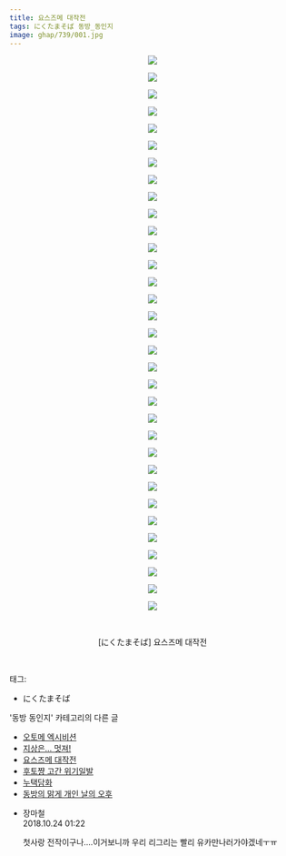 ```yaml
---
title: 요스즈메 대작전
tags: にくたまそば 동방_동인지
image: ghap/739/001.jpg
---
```

<div class="article">
<p style="text-align: center; clear: none; float: none;"><img src="{{ site.nasurl }}/ghap/739/001.jpg"/></p>
<p style="text-align: center; clear: none; float: none;"><img src="{{ site.nasurl }}/ghap/739/002.jpg"/></p>
<p style="text-align: center; clear: none; float: none;"><img src="{{ site.nasurl }}/ghap/739/003.jpg"/></p>
<p style="text-align: center; clear: none; float: none;"><img src="{{ site.nasurl }}/ghap/739/004.jpg"/></p>
<p style="text-align: center; clear: none; float: none;"><img src="{{ site.nasurl }}/ghap/739/005.jpg"/></p>
<p style="text-align: center; clear: none; float: none;"><img src="{{ site.nasurl }}/ghap/739/006.jpg"/></p>
<p style="text-align: center; clear: none; float: none;"><img src="{{ site.nasurl }}/ghap/739/007.jpg"/></p>
<p style="text-align: center; clear: none; float: none;"><img src="{{ site.nasurl }}/ghap/739/008.jpg"/></p>
<p style="text-align: center; clear: none; float: none;"><img src="{{ site.nasurl }}/ghap/739/009.jpg"/></p>
<p style="text-align: center; clear: none; float: none;"><img src="{{ site.nasurl }}/ghap/739/010.jpg"/></p>
<p style="text-align: center; clear: none; float: none;"><img src="{{ site.nasurl }}/ghap/739/011.jpg"/></p>
<p style="text-align: center; clear: none; float: none;"><img src="{{ site.nasurl }}/ghap/739/012.jpg"/></p>
<p style="text-align: center; clear: none; float: none;"><img src="{{ site.nasurl }}/ghap/739/013.jpg"/></p>
<p style="text-align: center; clear: none; float: none;"><img src="{{ site.nasurl }}/ghap/739/014.jpg"/></p>
<p style="text-align: center; clear: none; float: none;"><img src="{{ site.nasurl }}/ghap/739/015.jpg"/></p>
<p style="text-align: center; clear: none; float: none;"><img src="{{ site.nasurl }}/ghap/739/016.jpg"/></p>
<p style="text-align: center; clear: none; float: none;"><img src="{{ site.nasurl }}/ghap/739/017.jpg"/></p>
<p style="text-align: center; clear: none; float: none;"><img src="{{ site.nasurl }}/ghap/739/018.jpg"/></p>
<p style="text-align: center; clear: none; float: none;"><img src="{{ site.nasurl }}/ghap/739/019.jpg"/></p>
<p style="text-align: center; clear: none; float: none;"><img src="{{ site.nasurl }}/ghap/739/020.jpg"/></p>
<p style="text-align: center; clear: none; float: none;"><img src="{{ site.nasurl }}/ghap/739/021.jpg"/></p>
<p style="text-align: center; clear: none; float: none;"><img src="{{ site.nasurl }}/ghap/739/022.jpg"/></p>
<p style="text-align: center; clear: none; float: none;"><img src="{{ site.nasurl }}/ghap/739/023.jpg"/></p>
<p style="text-align: center; clear: none; float: none;"><img src="{{ site.nasurl }}/ghap/739/024.jpg"/></p>
<p style="text-align: center; clear: none; float: none;"><img src="{{ site.nasurl }}/ghap/739/025.jpg"/></p>
<p style="text-align: center; clear: none; float: none;"><img src="{{ site.nasurl }}/ghap/739/026.jpg"/></p>
<p style="text-align: center; clear: none; float: none;"><img src="{{ site.nasurl }}/ghap/739/027.jpg"/></p>
<p style="text-align: center; clear: none; float: none;"><img src="{{ site.nasurl }}/ghap/739/028.jpg"/></p>
<p style="text-align: center; clear: none; float: none;"><img src="{{ site.nasurl }}/ghap/739/029.jpg"/></p>
<p style="text-align: center; clear: none; float: none;"><img src="{{ site.nasurl }}/ghap/739/030.jpg"/></p>
<p style="text-align: center; clear: none; float: none;"><img src="{{ site.nasurl }}/ghap/739/031.jpg"/></p>
<p style="text-align: center; clear: none; float: none;"><img src="{{ site.nasurl }}/ghap/739/032.jpg"/></p>
<p style="text-align: center; clear: none; float: none;"><img src="{{ site.nasurl }}/ghap/739/033.jpg"/></p>
<p style="text-align: center; clear: none; float: none;"><br/></p>
<p style="text-align: center; clear: none; float: none;">[にくたまそば] 요스즈메 대작전</p>
<p><br/></p>
</div><div class="tagTrail">
<p>태그: </p>
<ul>
<li>にくたまそば</li>
</ul>
</div><div class="another">
<p>'동방 동인지' 카테고리의 다른 글</p>
<ul>
<li><a href="/2016-07-07-ghap_741">오토메 엑시비션</a></li>
<li><a href="/2016-07-07-ghap_740">지상은... 멋져!</a></li>
<li><a href="/2016-07-07-ghap_739">요스즈메 대작전</a></li>
<li><a href="/2016-07-07-ghap_738">후토쨩 고간 위기일발</a></li>
<li><a href="/2016-07-07-ghap_737">누택담화</a></li>
<li><a href="/2016-07-07-ghap_736">동방의 맑게 개인 날의 오후</a></li>
</ul>
</div><div class="cb_module cb_fluid">
<div class="cb_wrt cb_profile">
<div class="comment">
<ul>
<li class="cb_thumb_off" id="comment15361047">
<div class="cb_comment_area">
<div class="cb_info_area">
<div class="cb_section">
<span class="cb_nick_name">장마철</span>
</div>
<div class="cb_section">
<span class="cb_date">2018.10.24 01:22 </span>
</div>
</div>
<div class="cb_dsc_comment">
<p class="cb_dsc">
											첫사랑 전작이구나....이거보니까 우리 리그리는 빨리 유카만나러가야겠네ㅜㅠ
										</p>
</div>
</div></li>
</ul>
</div>
</div><!-- commentList close -->
</div>